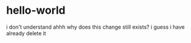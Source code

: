 # hello-world
i don't understand ahhh
why does this change still exists?
i guess i have already delete it
